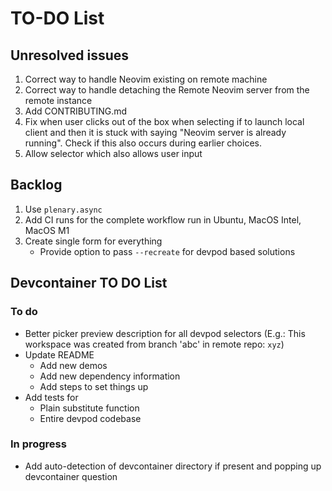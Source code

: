 # TO-DO List

## Unresolved issues

1. Correct way to handle Neovim existing on remote machine
2. Correct way to handle detaching the Remote Neovim server from the remote instance
3. Add CONTRIBUTING.md
4. Fix when user clicks out of the box when selecting if to launch local client and then it is stuck
   with saying "Neovim server is already running". Check if this also occurs during earlier choices.
5. Allow selector which also allows user input

## Backlog

1. Use `plenary.async`
2. Add CI runs for the complete workflow run in Ubuntu, MacOS Intel, MacOS M1
3. Create single form for everything
   - Provide option to pass `--recreate` for devpod based solutions

## Devcontainer TO DO List

### To do

- Better picker preview description for all devpod selectors (E.g.: This workspace was created from
  branch 'abc' in remote repo: `xyz`)
- Update README
  - Add new demos
  - Add new dependency information
  - Add steps to set things up
- Add tests for
  - Plain substitute function
  - Entire devpod codebase

### In progress

- Add auto-detection of devcontainer directory if present and popping up devcontainer question
